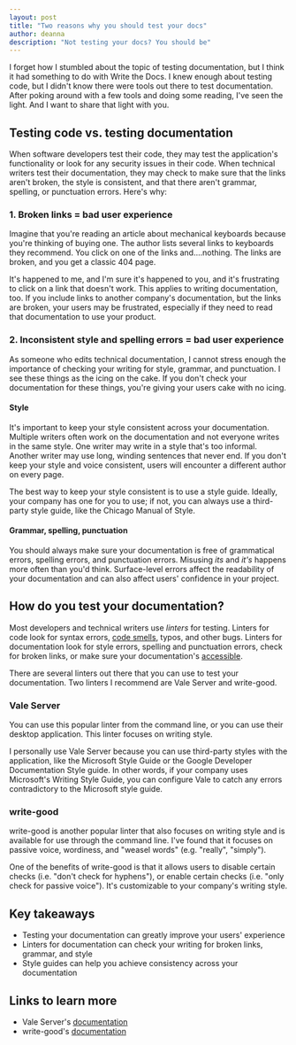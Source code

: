 ```yaml
---
layout: post
title: "Two reasons why you should test your docs"
author: deanna
description: "Not testing your docs? You should be"
---
```

I forget how I stumbled about the topic of testing documentation, but I think it had something to do with Write the Docs. I knew enough about testing code, but I didn't know there were tools out there to test documentation. After poking around with a few tools and doing some reading, I've seen the light. And I want to share that light with you.

## Testing code vs. testing documentation

When software developers test their code, they may test the application's functionality or look for any security issues in their code. When technical writers test their documentation, they may check to make sure that the links aren't broken, the style is consistent, and that there aren't grammar, spelling, or punctuation errors. Here's why:

### 1. Broken links = bad user experience

Imagine that you're reading an article about mechanical keyboards because you're thinking of buying one. The author lists several links to keyboards they recommend. You click on one of the links and....nothing. The links are broken, and you get a classic 404 page.

It's happened to me, and I'm sure it's happened to you, and it's frustrating to click on a link that doesn't work. This applies to writing documentation, too. If you include links to another company's documentation, but the links are broken, your users may be frustrated, especially if they need to read that documentation to use your product.

### 2. Inconsistent style and spelling errors = bad user experience

As someone who edits technical documentation, I cannot stress enough the importance of checking your writing for style, grammar, and punctuation. I see these things as the icing on the cake. If you don't check your documentation for these things, you're giving your users cake with no icing.

#### Style

It's important to keep your style consistent across your documentation. Multiple writers often work on the documentation and not everyone writes in the same style. One writer may write in a style that's too informal. Another writer may use long, winding sentences that never end.  If you don't keep your style and voice consistent, users will encounter a different author on every page.

The best way to keep your style consistent is to use a style guide. Ideally, your company has one for you to use; if not, you can always use a third-party style guide, like the Chicago Manual of Style.

#### Grammar, spelling, punctuation

You should always make sure your documentation is free of grammatical errors, spelling errors, and punctuation errors. Misusing *its* and *it's* happens more often than you'd think. Surface-level errors affect the readability of your documentation and can also affect users' confidence in your project.

## How do you test your documentation?

Most developers and technical writers use *linters* for testing. Linters for code look for syntax errors, [code smells](https://martinfowler.com/bliki/CodeSmell.html), typos, and other bugs. Linters for documentation look for style errors, spelling and punctuation errors, check for broken links, or make sure your documentation's [accessible](https://www.uxmatters.com/mt/archives/2016/08/accessible-documentation.php).

There are several linters out there that you can use to test your documentation. Two linters I recommend are Vale Server and write-good.

### Vale Server

You can use this popular linter from the command line, or you can use their desktop application. This linter focuses on writing style.

I personally use Vale Server because you can use third-party styles with the application, like the Microsoft Style Guide or the Google Developer Documentation Style guide. In other words, if your company uses Microsoft's Writing Style Guide, you can configure Vale to catch any errors contradictory to the Microsoft style guide.

### write-good

write-good is another popular linter that also focuses on writing style and is available for use through the command line. I've found that it focuses on passive voice, wordiness, and "weasel words" (e.g. "really", "simply").

One of the benefits of write-good is that it allows users to disable certain checks (i.e. "don't check for hyphens"), or enable certain checks (i.e. "only check for passive voice"). It's customizable to your company's writing style.

## Key takeaways

* Testing your documentation can greatly improve your users' experience
* Linters for documentation can check your writing for broken links, grammar, and style
* Style guides can help you achieve consistency across your documentation

## Links to learn more

- Vale Server's [documentation](https://errata-ai.github.io/vale-server/docs/about.html)
- write-good's [documentation](https://github.com/btford/write-good)
